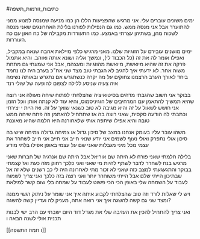 #כתיבות_זורמות_תשפה 

ימים משונים עוברים עלי. אני מרגיש שהפציעות הללו הן כמו מניעה שמנסה למנוע ממני להתוערר אבל אני מנסה ממש.
כמו גם הנפילות לפורנו בלילת האחרונגים שאני מנסה לשכוח מהן, בשתיהן עצרתי באמצע. כמו התעוררות מקבילה של כח האון עם כח העוררות.

ימים מושנים עובירם על הזוגיות שלנו.
מאני מרגיש כלפי מיילאת אהבה שנאה במקביל, ואפילו אומר לה את זה (כל הכבוד לי), ונמשך אליה ושונא אותה ואוהב.
והיא אתמול פרקה את זה שהיא מיואשת, מיואשת מהוזגיות ומעצהמ, אבל אני שמעתי גם מתחת משוה אחר.
לא ידעתי איך להגיב לא הגבתי טוב
מצד שני אח"כ בערב היה לנו נחמד ביחד
לאורך הערב הרצמנו צחוקים על מה יקרה כנשתגרש אם נתגרש
ובאותה נשימה איה צעיה שניסע ללילה לצפום להופעה של שולי רנד

בבוקר אני חשוב שהגבתי מדהים בסיטואיציה שהצלחתי לפתוח שיחה מעולה
אני רוצה שהיא תמשיך להתאמן עם המרחיבים של הוגיניסמוס, והיא עוד לא קנתה אותן
ווכל הזמן אני חושש לשאול על זה
והיא מגיבה לא טוב כשנאי שואך על זה. ואז היית י יצירתי וכתבתי לה הודעה סקסית, שאני רוצה בה אז שתתחיל להאתמן
וזה פתח שיחה ממש טובה
והיא אפילו שיתפה אותי שלאחורנה היא חלמה שהיא מאוננת

משהו עובר עליו בעומק
אנחנו במצב של סיכון גדול או צמיחה גדולה
צמיחה שיש בה סיכון
אולי נתפרק ואולי נעוף לשמים
אני יודע שנאי חייב
אני חייב
אני חייב לשחרר את עצמי מכל מיני מגבלות שאני שם על עצמי באופן אפילו בלתי מודע

בלילה חלמתי שאני פורח 
לא היתה שם אוריאל אבל היתה שם אנרגיה של חברות
שאני מרגיש בנח לשחרר לדבר
לשתף להיות מי שאני
ואני כלכך רחוק מזה כעת
ואז קצמתי בבוקר והתגעגעתי למצב כזה
שאני לא זכור מתי לאחרונה היה לי
כב רשנים שלא
זה אל שבתיכון הייתי שלם
אבל הייתי משוחרר יותר
ואני רוצה בזה כלכך
ואני צריך לשמוח
לעבוד על השמחה שלי
באופן הכי הכי פשוט
לעבוד על שמחה
בלי שום קשר למילאת

ויש לי שאלות לורד וזה טוב שהצלחתי לקבוע איתה
איך אני שומר על ניתוק רגשי ממנה
ומצד שני גם קשה להשגה
איך אני רואה אתה, מעניק לה
ועדיין קשה להשגה?

ואני צריך להתחיל להכין את העזיבה שלי את מגדל דוד
היום ישבתי עם הרב ישי
לבנות תכנית אולי לשנה הבאה
ו

[[ו תמוז התשפה]]

